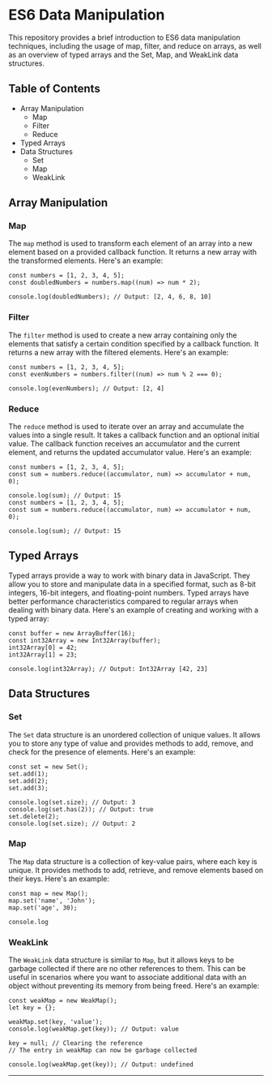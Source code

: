 # ES6 Data Manipulation

This repository provides a brief introduction to ES6 data manipulation techniques, including the usage of map, filter, and reduce on arrays, as well as an overview of typed arrays and the Set, Map, and WeakLink data structures.

## Table of Contents

- Array Manipulation
  - Map
  - Filter
  - Reduce
- Typed Arrays
- Data Structures
  - Set
  - Map
  - WeakLink

## Array Manipulation

### Map

The `map` method is used to transform each element of an array into a new element based on a provided callback function. It returns a new array with the transformed elements. Here's an example:

```
const numbers = [1, 2, 3, 4, 5];
const doubledNumbers = numbers.map((num) => num * 2);

console.log(doubledNumbers); // Output: [2, 4, 6, 8, 10]
```

### Filter

The `filter` method is used to create a new array containing only the elements that satisfy a certain condition specified by a callback function. It returns a new array with the filtered elements. Here's an example:

```
const numbers = [1, 2, 3, 4, 5];
const evenNumbers = numbers.filter((num) => num % 2 === 0);

console.log(evenNumbers); // Output: [2, 4]
```

### Reduce

The `reduce` method is used to iterate over an array and accumulate the values into a single result. It takes a callback function and an optional initial value. The callback function receives an accumulator and the current element, and returns the updated accumulator value. Here's an example:

```
const numbers = [1, 2, 3, 4, 5];
const sum = numbers.reduce((accumulator, num) => accumulator + num, 0);

console.log(sum); // Output: 15
const numbers = [1, 2, 3, 4, 5];
const sum = numbers.reduce((accumulator, num) => accumulator + num, 0);

console.log(sum); // Output: 15
```

## Typed Arrays

Typed arrays provide a way to work with binary data in JavaScript. They allow you to store and manipulate data in a specified format, such as 8-bit integers, 16-bit integers, and floating-point numbers. Typed arrays have better performance characteristics compared to regular arrays when dealing with binary data. Here's an example of creating and working with a typed array:

```
const buffer = new ArrayBuffer(16);
const int32Array = new Int32Array(buffer);
int32Array[0] = 42;
int32Array[1] = 23;

console.log(int32Array); // Output: Int32Array [42, 23]
```

## Data Structures

### Set

The `Set` data structure is an unordered collection of unique values. It allows you to store any type of value and provides methods to add, remove, and check for the presence of elements. Here's an example:

```
const set = new Set();
set.add(1);
set.add(2);
set.add(3);

console.log(set.size); // Output: 3
console.log(set.has(2)); // Output: true
set.delete(2);
console.log(set.size); // Output: 2
```

### Map

The `Map` data structure is a collection of key-value pairs, where each key is unique. It provides methods to add, retrieve, and remove elements based on their keys. Here's an example:

```
const map = new Map();
map.set('name', 'John');
map.set('age', 30);

console.log
```

### WeakLink

The `WeakLink` data structure is similar to `Map`, but it allows keys to be garbage collected if there are no other references to them. This can be useful in scenarios where you want to associate additional data with an object without preventing its memory from being freed. Here's an example:

```
const weakMap = new WeakMap();
let key = {};

weakMap.set(key, 'value');
console.log(weakMap.get(key)); // Output: value

key = null; // Clearing the reference
// The entry in weakMap can now be garbage collected

console.log(weakMap.get(key)); // Output: undefined
```

---
